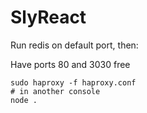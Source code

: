 # SlyReact

Run redis on default port, then:

Have ports 80 and 3030 free

```
sudo haproxy -f haproxy.conf
# in another console
node .
```

